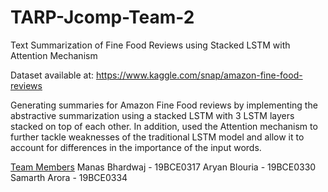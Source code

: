 # TARP-Jcomp-Team-2
Text Summarization of Fine Food Reviews using Stacked LSTM with Attention Mechanism

Dataset available at: https://www.kaggle.com/snap/amazon-fine-food-reviews

Generating summaries for Amazon Fine Food reviews by implementing the abstractive summarization using a stacked LSTM with 3 LSTM layers stacked on top of each other. In addition, used the Attention mechanism to further tackle weaknesses of the traditional LSTM model and allow it to account for differences in the importance of the input words.

<u>Team Members</u>
Manas Bhardwaj - 19BCE0317
Aryan Blouria - 19BCE0330
Samarth Arora - 19BCE0334
